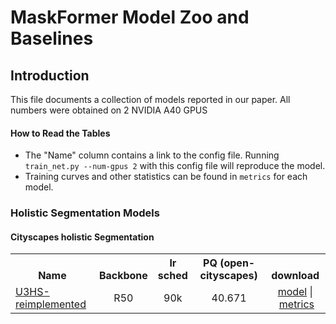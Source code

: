 # MaskFormer Model Zoo and Baselines

## Introduction

This file documents a collection of models reported in our paper.
All numbers were obtained on 2 NVIDIA A40 GPUS

#### How to Read the Tables
* The "Name" column contains a link to the config file. Running `train_net.py --num-gpus 2` with this config file
  will reproduce the model.
* Training curves and other statistics can be found in `metrics` for each model.

### Holistic Segmentation Models

#### Cityscapes holistic Segmentation

<table><tbody>
<!-- START TABLE -->
<!-- TABLE HEADER -->
<th valign="bottom">Name</th>
<th valign="bottom">Backbone</th>
<th valign="bottom">lr<br/>sched</th>
<th valign="bottom">PQ (open-cityscapes)</th>
<th valign="bottom">download</th>
<!-- TABLE BODY -->
<!-- ROW: u3hs_R_52_90k_bs16_crop_512_1024 -->
 <tr><td align="left"><a href="../configs/Cityscapes-PanopticSegmentation/u3hs_R_52_90k_bs16_crop_512_1024.yaml">U3HS-reimplemented</a></td>
<td align="center">R50</td>
<td align="center">90k</td>
<td align="center">40.671</td>
<td align="center"><a href="https://drive.google.com/file/d/1-4gyFUEK3xHzy_-F_q-jT7xahwX8yl-L/view?usp=share_link">model</a>&nbsp;|&nbsp;<a href="https://drive.google.com/file/d/1-CeG1Sl56EEzcPFoE95hgRExSgNemAqb/view?usp=sharing">metrics</a></td>
</tbody></table>
